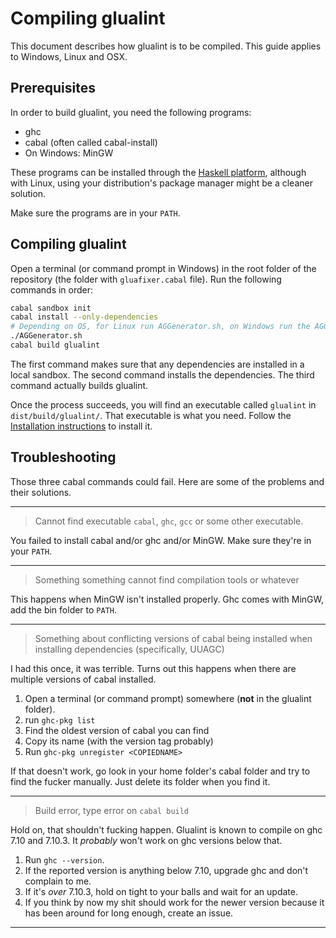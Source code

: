 # Compiling glualint

This document describes how glualint is to be compiled. This guide applies to Windows, Linux and OSX.

## Prerequisites

In order to build glualint, you need the following programs:

- ghc
- cabal (often called cabal-install)
- On Windows: MinGW

These programs can be installed through the [Haskell platform](https://www.haskell.org/platform/), although with Linux, using your distribution's package manager might be a cleaner solution.

Make sure the programs are in your `PATH`.

## Compiling glualint
Open a terminal (or command prompt in Windows) in the root folder of the repository (the folder with `gluafixer.cabal` file).
Run the following commands in order:

```bash
cabal sandbox init
cabal install --only-dependencies
# Depending on OS, for Linux run AGGenerator.sh, on Windows run the AGGenerator.bat
./AGGenerator.sh
cabal build glualint
```

The first command makes sure that any dependencies are installed in a local sandbox. The second command installs the dependencies. The third command actually builds glualint.

Once the process succeeds, you will find an executable called `glualint` in `dist/build/glualint/`. That executable is what you need. Follow the [Installation instructions](https://github.com/FPtje/GLuaFixer#installing) to install it.

## Troubleshooting

Those three cabal commands could fail. Here are some of the problems and their solutions.

----

> Cannot find executable `cabal`, `ghc`, `gcc` or some other executable.

You failed to install cabal and/or ghc and/or MinGW. Make sure they're in your `PATH`.

----

> Something something cannot find compilation tools or whatever

This happens when MinGW isn't installed properly. Ghc comes with MinGW, add the bin folder to `PATH`.

----

> Something about conflicting versions of cabal being installed when installing dependencies (specifically, UUAGC)

I had this once, it was terrible. Turns out this happens when there are multiple versions of cabal installed.

1. Open a terminal (or command prompt) somewhere (**not** in the glualint folder).
2. run `ghc-pkg list`
3. Find the oldest version of cabal you can find
4. Copy its name (with the version tag probably)
5. Run `ghc-pkg unregister <COPIEDNAME>`

If that doesn't work, go look in your home folder's cabal folder and try to find the fucker manually. Just delete its folder when you find it.

----

> Build error, type error on `cabal build`

Hold on, that shouldn't fucking happen. Glualint is known to compile on ghc 7.10 and 7.10.3. It *probably* won't work on ghc versions below that.

1. Run `ghc --version`.
2. If the reported version is anything below 7.10, upgrade ghc and don't complain to me.
3. If it's *over* 7.10.3, hold on tight to your balls and wait for an update.
4. If you think by now my shit should work for the newer version because it has been around for long enough, create an issue.

----

